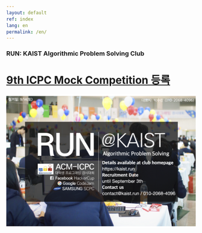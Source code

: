```yaml
---
layout: default
ref: index
lang: en
permalink: /en/
---
```


### RUN: KAIST Algorithmic Problem Solving Club

# [9th ICPC Mock Competition 등록](https://kaist.run/en/contest/2019-fall)

![poster](/about/poster/2019-fall/en.png)
